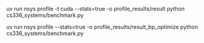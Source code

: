 uv run nsys profile -t cuda --stats=true -o profile_results/result python cs336_systems/benchmark.py


uv run nsys profile --stats=true -o profile_results/result_bp_optimize python cs336_systems/benchmark.py
